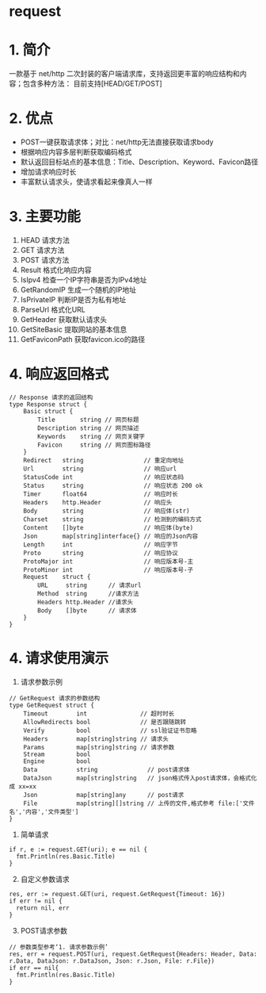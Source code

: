 # request

# 1. 简介
一款基于 net/http 二次封装的客户端请求库，支持返回更丰富的响应结构和内容；包含多种方法：
目前支持[HEAD/GET/POST]

# 2. 优点
* POST一键获取请求体；对比：net/http无法直接获取请求body
* 根据响应内容多层判断获取编码格式
* 默认返回目标站点的基本信息：Title、Description、Keyword、Favicon路径
* 增加请求响应时长
* 丰富默认请求头，使请求看起来像真人一样

# 3. 主要功能
1. HEAD 请求方法
2. GET 请求方法
3. POST 请求方法
4. Result 格式化响应内容
5. IsIpv4 检查一个IP字符串是否为IPv4地址
6. GetRandomIP 生成一个随机的IP地址
7. IsPrivateIP 判断IP是否为私有地址
8. ParseUrl 格式化URL
9. GetHeader 获取默认请求头
10. GetSiteBasic 提取网站的基本信息
11. GetFaviconPath 获取favicon.ico的路径

# 4. 响应返回格式

```
// Response 请求的返回结构
type Response struct {
	Basic struct {
		Title       string // 网页标题
		Description string // 网页描述
		Keywords    string // 网页关键字
		Favicon     string // 网页图标路径
	}
	Redirect   string                 // 重定向地址
	Url        string                 // 响应url
	StatusCode int                    // 响应状态码
	Status     string                 // 响应状态 200 ok
	Timer      float64                // 响应时长
	Headers    http.Header            // 响应头
	Body       string                 // 响应体(str)
	Charset    string                 // 检测到的编码方式
	Content    []byte                 // 响应体(byte)
	Json       map[string]interface{} // 响应的Json内容
	Length     int                    // 响应字节
	Proto      string                 // 响应协议
	ProtoMajor int                    // 响应版本号-主
	ProtoMinor int                    // 响应版本号-子
	Request    struct {
		URL     string      // 请求url
		Method  string      //请求方法
		Headers http.Header //请求头
		Body    []byte      // 请求体
	}
}
```

# 4. 请求使用演示
1. 请求参数示例
```
// GetRequest 请求的参数结构
type GetRequest struct {
	Timeout        int               // 超时时长
	AllowRedirects bool              // 是否跟随跳转
	Verify         bool              // ssl验证证书忽略
	Headers        map[string]string // 请求头
	Params         map[string]string // 请求参数
	Stream         bool
	Engine         bool
	Data           string              // post请求体
	DataJson       map[string]string   // json格式传入post请求体，会格式化成 xx=xx
	Json           map[string]any      // post请求
	File           map[string][]string // 上传的文件,格式参考 file:['文件名','内容','文件类型']
}
```
1. 简单请求
```
if r, e := request.GET(uri); e == nil {
  fmt.Println(res.Basic.Title)
}
```
2. 自定义参数请求
```
res, err := request.GET(uri, request.GetRequest{Timeout: 16})
if err != nil {
  return nil, err
}
```
3. POST请求参数
```
// 参数类型参考‘1. 请求参数示例’
res, err = request.POST(uri, request.GetRequest{Headers: Header, Data: r.Data, DataJson: r.DataJson, Json: r.Json, File: r.File})
if err == nil{
  fmt.Println(res.Basic.Title)
}
```
